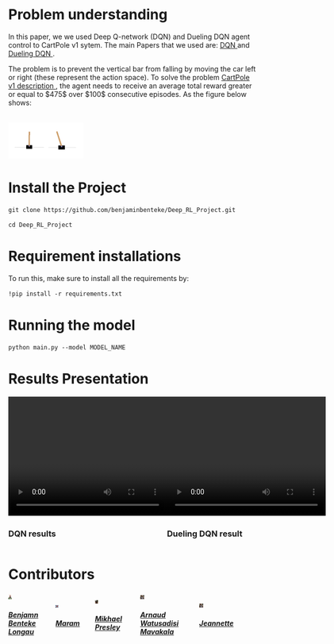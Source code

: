
<h1> Problem understanding</h1>


<p> In this paper, we we used Deep Q-network (DQN) and Dueling DQN agent control to CartPole v1 sytem. The main Papers that we used are: <a href='https://arxiv.org/pdf/1312.5602.pdf'>DQN </a> and <a href='https://arxiv.org/pdf/1511.06581.pdf'>Dueling DQN </a> . </p>

<p> The problem is to prevent the vertical bar from falling by moving the car left or right (these represent the action space). To solve the problem <a href="https://arxiv.org/pdf/2012.07723.pdf"> CartPole v1 description </a>, the agent needs to receive an average total reward greater or equal to $475$ over $100$ consecutive episodes. As the figure below shows: </p><br/>
<img src= 'images/Game.jpeg' height= 30% width= 30%>

<h1> Install the Project </h1>

```
git clone https://github.com/benjaminbenteke/Deep_RL_Project.git 
```

```
cd Deep_RL_Project
```

<h1> Requirement installations</h1>
To run this, make sure to install all the requirements by:

```
!pip install -r requirements.txt 
```
<h1> Running the model</h1>

```
python main.py --model MODEL_NAME
```

<h1> Results Presentation</h1>
<div style="display:flex"> 
<div>
    <video width="320" height="240" controls>
    <source src="images/clip_2.mp4" type="video/mp4">
    </video>
    <h3>DQN results</h3>
</div>
<div>
    <video width="320" height="240" controls>
        <source src="images/clip_2.mp4" type="video/mp4">
    </video>
    <h3>Dueling DQN result </h3>
</div>
</div>

<h1> Contributors </h1>
<div style="display:flex;align-items:center">

<div style="display:flex;align-items:center">
    <div>
        <img src="images/bennn.jpg" height= 7% width= 7%>
        <h5> <a href='https://github.com/benjaminbenteke'> Benjamn Benteke Longau </a> </h5>
    </div>
<div>
    <img src="images/maram.jpeg" height= 7% width= 7%>
    <h5> <a href='https://github.com/Maramy93'> Maram </a> </h5>
    </div>
    <div>
        <img src="images/mikhael.jpeg" height= 7% width= 7%>
        <h5> <a href='https://github.com/Mikhael-P'> Mikhael Presley </a> </h5>
    </div>

<div>
    <img src="images/arnaud.jpeg" height= 7% width= 7%>
    <h5> <a href='https://github.com/ARNAUD-25'> Arnaud Watusadisi Mavakala </a> </h5>
</div>

<div>
    <img src="images/arnaud.jpeg" height= 7% width= 7%>
    <h5> <a href='https://github.com/ARNAUD-25'> Jeannette</a> </h5>
</div>
</div>
 


